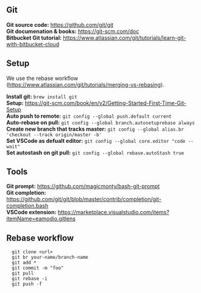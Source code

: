 ## Git
  **Git source code:** https://github.com/git/git \
  **Git documenation & books:** https://git-scm.com/doc \
  **Bitbucket Git tutorial:** https://www.atlassian.com/git/tutorials/learn-git-with-bitbucket-cloud

## Setup
  We use the rebase workflow (https://www.atlassian.com/git/tutorials/merging-vs-rebasing).

  **Install git:** `brew install git` \
  **Setup:** https://git-scm.com/book/en/v2/Getting-Started-First-Time-Git-Setup \
  **Auto push to remote:** `git config --global push.default current` \
  **Auto-rebase on pull:** `git config --global branch.autosetuprebase always` \
  **Create new branch that tracks master:** `git config --global alias.br 'checkout --track origin/master -b'` \
  **Set VSCode as defualt editor:** `git config --global core.editor "code --wait"` \
  **Set autostash on git pull:** `git config --global rebase.autoStash true`

## Tools
  **Git prompt:** https://github.com/magicmonty/bash-git-prompt \
  **Git completion:** https://github.com/git/git/blob/master/contrib/completion/git-completion.bash \
  **VSCode extension:** https://marketplace.visualstudio.com/items?itemName=eamodio.gitlens

## Rebase workflow
```
  git clone <url>
  git br your-name/branch-name
  git add *
  git commit -m "foo"
  git pull
  git rebase -i
  git push -f
```
